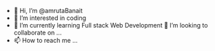 - 👋 Hi, I’m @amrutaBanait
- 👀 I’m interested in coding
- 🌱 I’m currently learning Full stack Web Development
💞️ I’m looking to collaborate on ...
- 📫 How to reach me ...

<!---
amrutaBanait/amrutaBanait is a ✨ special ✨ repository because its `README.md` (this file) appears on your GitHub profile.
You can click the Preview link to take a look at your changes.
--->

